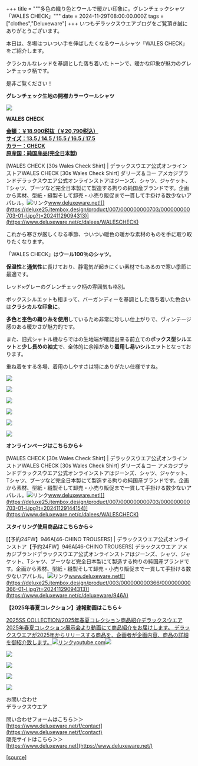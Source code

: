 +++
title = """多色の織り色とウールで暖かい印象に。グレンチェックシャツ「WALES CHECK」"""
date = 2024-11-29T08:00:00.000Z
tags = ["clothes","Deluxeware"]
+++
いつもデラックスウエアブログをご覧頂き誠にありがとうございます。

本日は、冬場はついつい手を伸ばしたくなるウールシャツ「WALES CHECK」をご紹介します。

クラシカルなレッドを基調とした落ち着いたトーンで、暖かな印象が魅力のグレンチェック柄です。

是非ご覧ください！

**グレンチェック生地の開襟カラーウールシャツ**

**[![](https://stat.ameba.jp/user_images/20241129/16/deluxeware/02/4d/j/o1199159815515658192.jpg)](https://stat.ameba.jp/user_images/20241129/16/deluxeware/02/4d/j/o1199159815515658192.jpg)**

**WALES CHECK**

**[金額：￥18,900税抜（￥20,790税込）](https://www.deluxeware.net/c/dalees/WALESCHECK)  
[サイズ：13.5 / 14.5 / 15.5 / 16.5 / 17.5](https://www.deluxeware.net/c/dalees/WALESCHECK)  
[カラー：CHECK](https://www.deluxeware.net/c/dalees/WALESCHECK)  
[原産国：純国産品(完全日本製)](https://www.deluxeware.net/c/dalees/WALESCHECK)**

[WALES CHECK \[30s Wales Check Shirt\] | デラックスウエア公式オンラインストアWALES CHECK \[30s Wales Check Shirt\] ダリーズ＆コー アメカジブランドデラックスウエア公式オンラインストアはジーンズ、シャツ、ジャケット、Tシャツ、ブーツなど完全日本製にて製造する拘りの純国産ブランドです。企画から素材、型紙・縫製そして卸売・小売り販促まで一貫して手掛ける数少ないアパレル。![リンク](https://c.stat100.ameba.jp/ameblo/symbols/v3.20.0/svg/gray/editor_link.svg)www.deluxeware.net![](https://deluxe25.itembox.design/product/007/000000000703/000000000703-01-l.jpg?t=20241129094313)](https://www.deluxeware.net/c/dalees/WALESCHECK)

これから寒さが厳しくなる季節、ついつい暖色の暖かな素材のものを手に取り取りたくなります。

「WALES CHECK」は**ウール100％のシャツ**。

**保温性**と**通気性**に長けており、静電気が起きにくい素材でもあるので寒い季節に最適です。

レッド×グレーのグレンチェック柄の雰囲気も格別。

ボックスシルエットも相まって、バーガンディーを基調とした落ち着いた色合いは**クラシカルな印象に**。

**多色と杢色の織り糸を使用**しているため非常に珍しい仕上がりで、ヴィンテージ感のある暖かさが魅力的です。

また、旧式シャトル機ならではの生地端が確認出来る前立ての**ボックス型シルエット**と**少し長めの袖丈**で、全体的に余裕があり**着用し易いシルエット**となっております。

重ね着をする冬場、着用のしやすさは特にありがたい仕様ですね。

[![](https://stat.ameba.jp/user_images/20241129/17/deluxeware/c3/dc/j/o0800120015515671017.jpg)](https://stat.ameba.jp/user_images/20241129/17/deluxeware/c3/dc/j/o0800120015515671017.jpg)

[![](https://stat.ameba.jp/user_images/20241129/12/deluxeware/5c/56/j/o0800120015515574091.jpg)](https://stat.ameba.jp/user_images/20241129/12/deluxeware/5c/56/j/o0800120015515574091.jpg)

[![](https://stat.ameba.jp/user_images/20241129/16/deluxeware/fc/6c/j/o1199159815515658188.jpg)](https://stat.ameba.jp/user_images/20241129/16/deluxeware/fc/6c/j/o1199159815515658188.jpg)

[![](https://stat.ameba.jp/user_images/20241129/16/deluxeware/c0/24/j/o1199159815515658187.jpg)](https://stat.ameba.jp/user_images/20241129/16/deluxeware/c0/24/j/o1199159815515658187.jpg)

[![](https://stat.ameba.jp/user_images/20241129/16/deluxeware/1c/5d/j/o1199159815515658182.jpg)](https://stat.ameba.jp/user_images/20241129/16/deluxeware/1c/5d/j/o1199159815515658182.jpg)

[![](https://stat.ameba.jp/user_images/20241129/13/deluxeware/93/47/j/o0800080015515583034.jpg)](https://stat.ameba.jp/user_images/20241129/13/deluxeware/93/47/j/o0800080015515583034.jpg)

**オンラインページはこちらから↓**

[WALES CHECK \[30s Wales Check Shirt\] | デラックスウエア公式オンラインストアWALES CHECK \[30s Wales Check Shirt\] ダリーズ＆コー アメカジブランドデラックスウエア公式オンラインストアはジーンズ、シャツ、ジャケット、Tシャツ、ブーツなど完全日本製にて製造する拘りの純国産ブランドです。企画から素材、型紙・縫製そして卸売・小売り販促まで一貫して手掛ける数少ないアパレル。![リンク](https://c.stat100.ameba.jp/ameblo/symbols/v3.20.0/svg/gray/editor_link.svg)www.deluxeware.net![](https://deluxe25.itembox.design/product/007/000000000703/000000000703-01-l.jpg?t=20241129144154)](https://www.deluxeware.net/c/dalees/WALESCHECK)

**スタイリング使用商品はこちらから↓**

[【予約24FW】946A\[46-CHINO TROUSERS\] | デラックスウエア公式オンラインストア【予約24FW】946A\[46-CHINO TROUSERS\] デラックスウエア アメカジブランドデラックスウエア公式オンラインストアはジーンズ、シャツ、ジャケット、Tシャツ、ブーツなど完全日本製にて製造する拘りの純国産ブランドです。企画から素材、型紙・縫製そして卸売・小売り販促まで一貫して手掛ける数少ないアパレル。![リンク](https://c.stat100.ameba.jp/ameblo/symbols/v3.20.0/svg/gray/editor_link.svg)www.deluxeware.net![](https://deluxe25.itembox.design/product/003/000000000366/000000000366-01-l.jpg?t=20241129094313)](https://www.deluxeware.net/c/deluxeware/946A)

**【2025年春夏コレクション】速報動画はこちら↓**

[2025SS COLLECTION/2025年春夏コレクション商品紹介デラックスウエア2025年春夏コレクション展示会より動画にて商品紹介をお届けします。 デラックスウエアが2025年からリリースする商品を、企画者が企画内容、商品の詳細を御紹介致します。![リンク](https://c.stat100.ameba.jp/ameblo/symbols/v3.20.0/svg/gray/editor_link.svg)youtube.com![](https://i.ytimg.com/vi/A71qJSd2lh4/hqdefault.jpg?sqp=-oaymwEXCOADEI4CSFryq4qpAwkIARUAAIhCGAE=&rs=AOn4CLAjvDtZHCLmch_wfz5qqtOMUoi28A&days_since_epoch=20056)](https://youtube.com/playlist?list=PLmcuUjZ67rhnclr762_W-zDg7FyyrNvqF&si=yfGgawB1BDtGr_vl)

[![](https://stat.ameba.jp/user_images/20241116/16/deluxeware/4a/05/j/o1200050015510661447.jpg?caw=800)](https://www.deluxeware.net/c/deluxeware/D-26)

[![](https://stat.ameba.jp/user_images/20240315/15/deluxeware/04/7f/j/o0800026015413271803.jpg?caw=800)](https://www.instagram.com/deluxeware/?hl=ja)

[![](https://stat.ameba.jp/user_images/20220415/12/deluxeware/3b/ce/j/o0800026015103175481.jpg?caw=800)](https://www.deluxeware.net/f/headstore)

[![](https://stat.ameba.jp/user_images/20220415/12/deluxeware/d7/c6/j/o0800026015103175487.jpg?caw=800)](https://www.deluxeware.net/)

お問い合わせ  
デラックスウエア

問い合わせフォームはこちら＞＞  
[https://www.deluxeware.net/f/contact](https://www.deluxeware.net/f/contact)  
販売サイトはこちら＞＞  
[https://www.deluxeware.net](https://www.deluxeware.net/)

[[source]](https://ameblo.jp/deluxeware/entry-12876775847.html)
